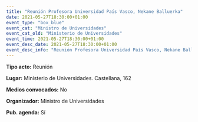 ---
title: "Reunión Profesora Universidad País Vasco, Nekane Balluerka"
date: 2021-05-27T18:30:00+01:00
event_type: "box_blue" 
event_cat: "Ministro de Universidades"
event_cat_old: "Ministerio de Universidades"
event_time: 2021-05-27T18:30:00+01:00
event_desc_date: 2021-05-27T18:30:00+01:00
event_desc_info: "Reunión Profesora Universidad País Vasco, Nekane Balluerka"
---<p class="card-light list_schedule_description"><b>Tipo acto:</b> Reunión
</p><p class="card-light list_schedule_description"><b>Lugar:</b> Ministerio de Universidades. Castellana, 162
</p><p class="card-light list_schedule_description"><b>Medios convocados:</b> No
</p><p class="card-light list_schedule_description"><b>Organizador:</b> Ministro de Universidades </p><p class="card-light list_schedule_description"><b>Pub. agenda:</b> Sí
</p>